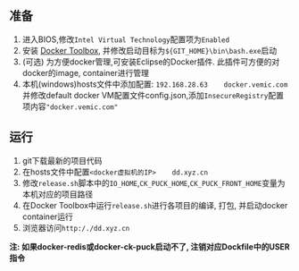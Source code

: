 ## 准备
1. 进入BIOS,修改`Intel Virtual Technology`配置项为`Enabled`
2. 安装 [Docker Toolbox](https://github.com/docker/toolbox/releases/download/v1.12.2/DockerToolbox-1.12.2.exe "Toolbox"), 并修改启动目标为`${GIT_HOME}\bin\bash.exe`启动
3. (可选) 为方便docker管理,可安装Eclipse的Docker插件. 此插件可方便的对docker的image, container进行管理
4. 本机(windows)hosts文件中添加配置:
	`192.168.28.63    docker.vemic.com`
	并修改default docker VM配置文件config.json,添加`InsecureRegistry`配置项内容`"docker.vemic.com"`
	

## 运行
1. git下载最新的项目代码
2. 在hosts文件中配置`<docker虚拟机的IP>	 dd.xyz.cn`
3. 修改`release.sh`脚本中的`IO_HOME`,`CK_PUCK_HOME`,`CK_PUCK_FRONT_HOME`变量为本机对应的项目路径
2. 在Docker Toolbox中运行`release.sh`进行各项目的编译, 打包, 并启动docker container运行 
3. 浏览器访问`http:/./dd.xyz.cn`

**注: 如果docker-redis或docker-ck-puck启动不了, 注销对应Dockfile中的USER指令**